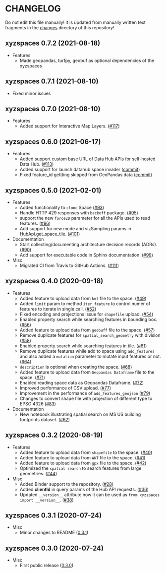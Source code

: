 # CHANGELOG

Do not edit this file manually! It is updated from manually written text fragments
in the [changes](https://github.com/heremaps/xyz-spaces-python/tree/master/changes)
directory of this repository!

## xyzspaces 0.7.2 (2021-08-18)

- Features
  - Made geopandas, turfpy, geobuf as optional dependencies of the xyzspaces


## xyzspaces 0.7.1 (2021-08-10)

- Fixed minor issues

## xyzspaces 0.7.0 (2021-08-10)

- Features
  - Added support for Interactive Map Layers.
    ([#117](https://github.com/heremaps/xyz-spaces-python/pull/117))

## xyzspaces 0.6.0 (2021-06-17)

- Features
  - Added support custom base URL of Data Hub APIs for self-hosted Data Hub.
    ([#113](https://github.com/heremaps/xyz-spaces-python/pull/113))
  - Added support for launch datahub space invader
    ([commit](https://github.com/heremaps/xyz-spaces-python/commit/6863eb479355ce659a2cab3c8aa5442868c3070e))
  - Fixed feature_id gettting skipped from GeoPandas data
    ([commit](https://github.com/heremaps/xyz-spaces-python/commit/52117691084c41e5aea27ae77a69a91148d178c3))

## xyzspaces 0.5.0 (2021-02-01)

- Features
  - Added functionality to `clone` Space
    ([#93](https://github.com/heremaps/xyz-spaces-python/pull/93))
  - Handle HTTP 429 responses with `backoff` package.
    ([#95](https://github.com/heremaps/xyz-spaces-python/pull/95))
  - support the new `force2D` parameter for all the APIs used to read features.
    ([#96](https://github.com/heremaps/xyz-spaces-python/pull/96))
  - Add support for new mode and vizSampling params in HubApi.get_space_tile.
    ([#101](https://github.com/heremaps/xyz-spaces-python/pull/101))
- Documentation
  - Start collecting/documenting architecture decision records (ADRs).
    ([#90](https://github.com/heremaps/xyz-spaces-python/pull/90))
  - Add support for executable code in Sphinx documentation.
    ([#99](https://github.com/heremaps/xyz-spaces-python/pull/99))
- Misc
  - Migrated CI from Travis to GitHub Actions.
    ([#111](https://github.com/heremaps/xyz-spaces-python/pull/111))

## xyzspaces 0.4.0 (2020-09-18)

- Features
  - Added feature to upload data from `kml` file to the space.
    ([#49](https://github.com/heremaps/xyz-spaces-python/pull/49))
  - Added `limit` param to method `iter_feature` to control numer of features to
    iterate in single call.
    ([#52](https://github.com/heremaps/xyz-spaces-python/pull/52))
  - Fixed encoding and projections issue for `shapefile` upload.
    ([#54](https://github.com/heremaps/xyz-spaces-python/pull/54))
  - Enabled property search while searching features in bounding box.
    ([#56](https://github.com/heremaps/xyz-spaces-python/pull/56))
  - Added feature to upload data from `geobuff` file to the space.
    ([#57](https://github.com/heremaps/xyz-spaces-python/pull/57))
  - Remove duplicate features for `spatial_search_geometry` with division
    ([#58](https://github.com/heremaps/xyz-spaces-python/pull/58))
  - Enabled property search while searching features in tile.
    ([#61](https://github.com/heremaps/xyz-spaces-python/pull/61))
  - Remove duplicate features while add to space using `add_features` and also
    added a `mutation` parameter to mutate input features or not.
    ([#64](https://github.com/heremaps/xyz-spaces-python/pull/64))
  - `description` is optional when creating the space.
    ([#68](https://github.com/heremaps/xyz-spaces-python/pull/68))
  - Added feature to upload data from `Geopandas Dataframe` file to the space.
    ([#71](https://github.com/heremaps/xyz-spaces-python/pull/71))
  - Enabled reading space data as Geopandas Dataframe.
    ([#72](https://github.com/heremaps/xyz-spaces-python/pull/72))
  - Improved performance of CSV upload.
    ([#77](https://github.com/heremaps/xyz-spaces-python/pull/77))
  - Improvement in the performance of `add_features_geojson`
    ([#79](https://github.com/heremaps/xyz-spaces-python/pull/79))
  - Changes to convert shape file with projection of different type to EPSG:4326
    ([#83](https://github.com/heremaps/xyz-spaces-python/pull/83))
- Documentation
  - New notebook illustrating spatial search on MS US building footprints dataset.
    ([#62](https://github.com/heremaps/xyz-spaces-python/pull/62))

## xyzspaces 0.3.2 (2020-08-19)

- Features
  - Added feature to upload data from `shapefile` to the space.
    ([#40](https://github.com/heremaps/xyz-spaces-python/pull/40))
  - Added feature to upload data from `WKT` file to the space.
    ([#41](https://github.com/heremaps/xyz-spaces-python/pull/41))
  - Added feature to upload data from `gpx` file to the space.
    ([#42](https://github.com/heremaps/xyz-spaces-python/pull/42))
  - Optimized the `spatial search` to search features from large geometries.
    ([#44](https://github.com/heremaps/xyz-spaces-python/pull/44))
- Misc
  - Added Binder support to the repository.
    ([#28](https://github.com/heremaps/xyz-spaces-python/pull/28))
  - Added **clientId** in query params of the Hub API requests.
    ([#36](https://github.com/heremaps/xyz-spaces-python/pull/36))
  - Updated `__version__` attribute now it can be used as `from xyzspaces import
    __version__`.
    ([#38](https://github.com/heremaps/xyz-spaces-python/pull/38))

## xyzspaces 0.3.1 (2020-07-24)

- Misc
  - Minor changes to README
    ([0.3.1](https://github.com/heremaps/xyz-spaces-python/releases/tag/0.3.1))
    
## xyzspaces 0.3.0 (2020-07-24)

- Misc
  - First public release
    ([0.3.0](https://github.com/heremaps/xyz-spaces-python/releases/tag/0.3))
